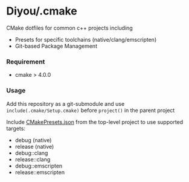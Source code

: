 # Diyou/.cmake

CMake dotfiles for common c++ projects including

- Presets for specific toolchains (native/clang/emscripten)
- Git-based Package Management

### Requirement

- cmake > 4.0.0

### Usage

Add this repository as a git-submodule and use `include(.cmake/Setup.cmake)` before `project()` in the parent project

Include [CMakePresets.json](CMakePresets.json) from the top-level project to use supported targets:

- debug (native)
- release (native)
- debug::clang
- release::clang
- debug::emscripten
- release::emscripten
